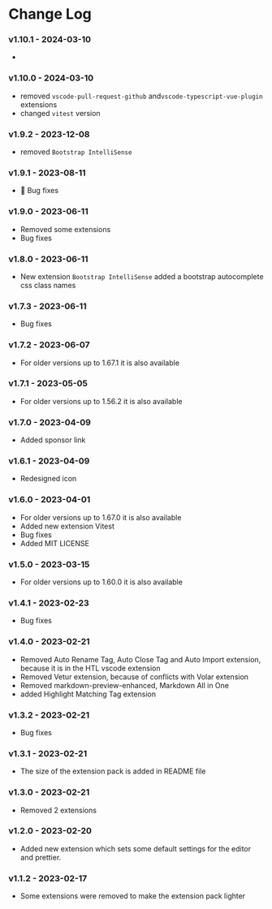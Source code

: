 # Change Log

### v1.10.1 - 2024-03-10

- 

### v1.10.0 - 2024-03-10

- removed `vscode-pull-request-github` and`vscode-typescript-vue-plugin` extensions
- changed `vitest` version

### v1.9.2 - 2023-12-08

- removed `Bootstrap IntelliSense`

### v1.9.1 - 2023-08-11

- 🐛 Bug fixes

### v1.9.0 - 2023-06-11

- Removed some extensions
- Bug fixes

### v1.8.0 - 2023-06-11

- New extension `Bootstrap IntelliSense` added a bootstrap autocomplete css class names

### v1.7.3 - 2023-06-11

- Bug fixes

### v1.7.2 - 2023-06-07

- For older versions up to 1.67.1 it is also available

### v1.7.1 - 2023-05-05

- For older versions up to 1.56.2 it is also available

### v1.7.0 - 2023-04-09

- Added sponsor link

### v1.6.1 - 2023-04-09

- Redesigned icon

### v1.6.0 - 2023-04-01

- For older versions up to 1.67.0 it is also available
- Added new extension Vitest
- Bug fixes
- Added MIT LICENSE

### v1.5.0 - 2023-03-15

- For older versions up to 1.60.0 it is also available

### v1.4.1 - 2023-02-23

- Bug fixes

### v1.4.0 - 2023-02-21

- Removed Auto Rename Tag, Auto Close Tag and Auto Import extension, because it is in the HTL vscode extension
- Removed Vetur extension, because of conflicts with Volar extension
- Removed markdown-preview-enhanced, Markdown All in One
- added Highlight Matching Tag extension

### v1.3.2 - 2023-02-21

- Bug fixes

### v1.3.1 - 2023-02-21

- The size of the extension pack is added in README file

### v1.3.0 - 2023-02-21

- Removed 2 extensions

### v1.2.0 - 2023-02-20

- Added new extension which sets some default settings for the editor and prettier.

### v1.1.2 - 2023-02-17

- Some extensions were removed to make the extension pack lighter
